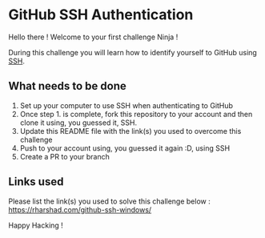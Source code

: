 # GitHub SSH Authentication

Hello there ! Welcome to your first challenge Ninja !

During this challenge you will learn how to identify yourself to GitHub using [SSH](https://g.co/kgs/Z8CW9c).


## What needs to be done
1. Set up your computer to use SSH when authenticating to GitHub
2. Once step 1. is complete, fork this repository to your account and then clone it using, you guessed it, SSH.
3. Update this README file with the link(s) you used to overcome this challenge
4. Push to your account using, you guessed it again :D, using SSH
5. Create a PR to your branch


## Links used
Please list the link(s) you used to solve this challenge below :
https://rharshad.com/github-ssh-windows/


Happy Hacking !
